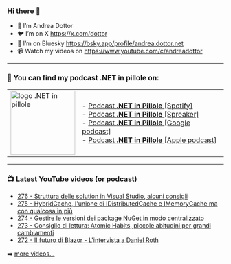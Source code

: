 ### Hi there 👋

- 🖖 I’m Andrea Dottor
- 🐦 I’m on X https://x.com/dottor
- 🦋 I’m on Bluesky https://bsky.app/profile/andrea.dottor.net
- 📹 Watch my videos on https://www.youtube.com/c/andreadottor

---

### 📢 You can find my podcast **.NET in pillole** on:
  
<table>
  <tr>
    <td>
      <img src="https://www.dottor.net/images/podcast_logo.png" alt="logo .NET in pillole" width="150" height="150" />
    </td>
    <td>  
- <a href="https://open.spotify.com/show/7jyoG6BBmzvScNOqSpVvQQ?si=XI5bWP2WSNeyuvZjDIVKjw">Podcast <strong>.NET in Pillole</strong> [Spotify]</a><br />
- <a href="https://www.spreaker.com/show/net-in-pillole">Podcast <strong>.NET in Pillole</strong> [Spreaker]</a><br />
- <a href="https://www.google.com/podcasts?feed=aHR0cHM6Ly93d3cuc3ByZWFrZXIuY29tL3Nob3cvMzY4NTM0NC9lcGlzb2Rlcy9mZWVk">Podcast <strong>.NET in Pillole</strong> [Google podcast]</a><br />
- <a href="https://podcasts.apple.com/it/podcast/net-in-pillole/id1478648398">Podcast <strong>.NET in Pillole</strong> [Apple podcast]</a><br />
    </td>
  </tr>
</table>

---

### 📺 Latest YouTube videos (or podcast)

<!-- YOUTUBE:START -->
- [276 - Struttura delle solution in Visual Studio, alcuni consigli](https://www.youtube.com/watch?v=peZPl_WoF_k)
- [275 - HybridCache, l&#39;unione di IDistributedCache e IMemoryCache ma con qualcosa in più](https://www.youtube.com/watch?v=tA5CnPaSfls)
- [274 - Gestire le versioni dei package NuGet in modo centralizzato](https://www.youtube.com/watch?v=z_6E3AbQHws)
- [273 - Consiglio di lettura: Atomic Habits, piccole abitudini per grandi cambiamenti](https://www.youtube.com/watch?v=zTxqcfR40DY)
- [272 - Il futuro di Blazor - L&#39;intervista a Daniel Roth](https://www.youtube.com/watch?v=0k93XpnHWYs)
<!-- YOUTUBE:END -->

➡️ [more videos...](https://www.youtube.com/AndreaDottor)


